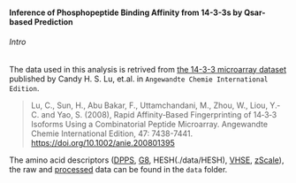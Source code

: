 #### Inference of Phosphopeptide Binding Affinity from 14-3-3s by Qsar-based Prediction

###### Intro

The data used in this analysis is retrived from [the 14-3-3 microarray dataset](https://doi.org/10.1002/anie.200801395) published by Candy H. S. Lu, et.al. in `Angewandte Chemie International Edition`. 

>Lu, C., Sun, H., Abu Bakar, F., Uttamchandani, M., Zhou, W., Liou, Y.‐C. and Yao, S. (2008), Rapid Affinity‐Based Fingerprinting of 14‐3‐3 Isoforms Using a Combinatorial Peptide Microarray. Angewandte Chemie International Edition, 47: 7438-7441. https://doi.org/10.1002/anie.200801395

The amino acid descriptors ([DPPS](./data/DPPS), [G8](./data/G8), HESH(./data/HESH), [VHSE](./data/VHSE), [zScale](./data/zScale)), the raw and [processed](./data/14_3_3_affinity.tsv) data can be found in the `data` folder.
